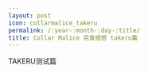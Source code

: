 ```yaml
---
layout: post
icon: collarmalice_takeru
permalink: /:year-:month-:day-:title/
title: Collar Malice 完食感想 takeru篇
---
```


TAKERU测试篇

